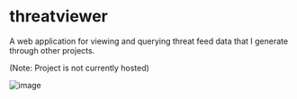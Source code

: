 # threatviewer

A web application for viewing and querying threat feed data that I generate through other projects.

(Note: Project is not currently hosted)

![image](https://github.com/user-attachments/assets/e19861f8-ea1c-4e62-a6f0-5ddecceaa1e4)

